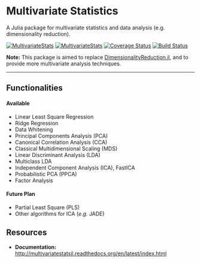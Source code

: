 # Multivariate Statistics

A Julia package for multivariate statistics and data analysis (e.g. dimensionality reduction).

[![MultivariateStats](http://pkg.julialang.org/badges/MultivariateStats_0.4.svg)](http://pkg.julialang.org/?pkg=MultivariateStats)
[![MultivariateStats](http://pkg.julialang.org/badges/MultivariateStats_0.5.svg)](http://pkg.julialang.org/?pkg=MultivariateStats)
[![Coverage Status](https://coveralls.io/repos/JuliaStats/MultivariateStats.jl/badge.svg?branch=master)](https://coveralls.io/r/JuliaStats/MultivariateStats.jl?branch=master)
[![Build Status](https://travis-ci.org/JuliaStats/MultivariateStats.jl.svg?branch=master)](https://travis-ci.org/JuliaStats/MultivariateStats.jl)

**Note:** This package is aimed to replace [DimensionalityReduction.jl](https://github.com/JuliaStats/DimensionalityReduction.jl), and to provide more multivariate analysis techniques.

-------

## Functionalities

#### Available

- Linear Least Square Regression
- Ridge Regression
- Data Whitening
- Principal Components Analysis (PCA)
- Canonical Correlation Analysis (CCA)
- Classical Multidimensional Scaling (MDS)
- Linear Discriminant Analysis (LDA)
- Multiclass LDA
- Independent Component Analysis (ICA), FastICA
- Probabilistic PCA (PPCA)
- Factor Analysis

#### Future Plan

- Partial Least Square (PLS)
- Other algorithms for ICA (*e.g.* JADE)


## Resources

- **Documentation:** <http://multivariatestatsjl.readthedocs.org/en/latest/index.html>
